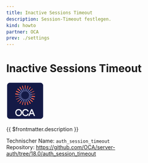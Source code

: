 ```yaml
---
title: Inactive Sessions Timeout
description: Session-Timeout festlegen.
kind: howto
partner: OCA
prev: ./settings
---
```


# Inactive Sessions Timeout

![icon_oca_app](attachments/icon_oca_app.png)

{{ $frontmatter.description }}

Technischer Name: `auth_session_timeout`\
Repository: <https://github.com/OCA/server-auth/tree/18.0/auth_session_timeout>
